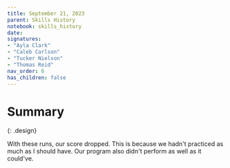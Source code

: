 ```yaml
---
title: September 21, 2023
parent: Skills History
notebook: skills_history
date: 
signatures:
- "Ayla Clark"
- "Caleb Carlson"
- "Tucker Nielson"
- "Thomas Reid"
nav_order: 6
has_children: false
---
```


# Summary
{: .design}

With these runs, our score dropped. This is because we hadn't practiced as much as I should have. Our program also didn't perform as well as it could've.



<canvas id="SkillsHistory" to_date="2023-09-21"></canvas>
